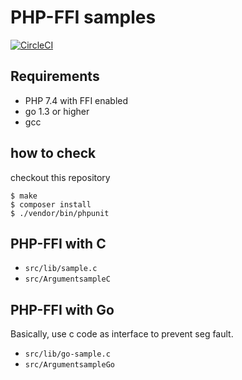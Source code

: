 # PHP-FFI samples
[![CircleCI](https://circleci.com/gh/hanhan1978/php-ffi-samples.svg?style=svg)](https://circleci.com/gh/hanhan1978/php-ffi-samples)

## Requirements

- PHP 7.4 with FFI enabled
- go 1.3 or higher
- gcc

## how to check

checkout this repository

```
$ make
$ composer install
$ ./vendor/bin/phpunit
```


## PHP-FFI with C

- `src/lib/sample.c`
- `src/ArgumentsampleC`

## PHP-FFI with Go

Basically, use c code as interface to prevent seg fault.

- `src/lib/go-sample.c`
- `src/ArgumentsampleGo`

